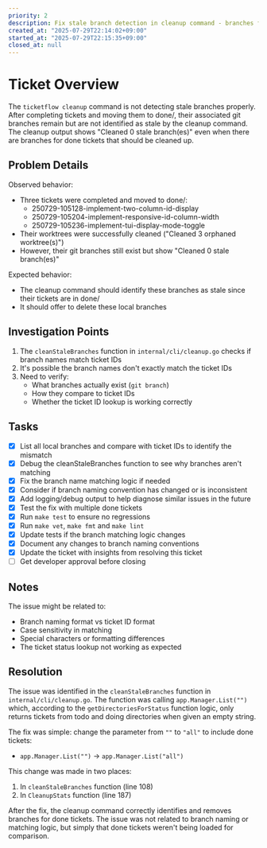 ```yaml
---
priority: 2
description: Fix stale branch detection in cleanup command - branches for done tickets not being identified
created_at: "2025-07-29T22:14:02+09:00"
started_at: "2025-07-29T22:15:35+09:00"
closed_at: null
---
```


# Ticket Overview

The `ticketflow cleanup` command is not detecting stale branches properly. After completing tickets and moving them to done/, their associated git branches remain but are not identified as stale by the cleanup command. The cleanup output shows "Cleaned 0 stale branch(es)" even when there are branches for done tickets that should be cleaned up.

## Problem Details

Observed behavior:
- Three tickets were completed and moved to done/:
  - 250729-105128-implement-two-column-id-display
  - 250729-105204-implement-responsive-id-column-width
  - 250729-105236-implement-tui-display-mode-toggle
- Their worktrees were successfully cleaned ("Cleaned 3 orphaned worktree(s)")
- However, their git branches still exist but show "Cleaned 0 stale branch(es)"

Expected behavior:
- The cleanup command should identify these branches as stale since their tickets are in done/
- It should offer to delete these local branches

## Investigation Points

1. The `cleanStaleBranches` function in `internal/cli/cleanup.go` checks if branch names match ticket IDs
2. It's possible the branch names don't exactly match the ticket IDs
3. Need to verify:
   - What branches actually exist (`git branch`)
   - How they compare to ticket IDs
   - Whether the ticket ID lookup is working correctly

## Tasks
- [x] List all local branches and compare with ticket IDs to identify the mismatch
- [x] Debug the cleanStaleBranches function to see why branches aren't matching
- [x] Fix the branch name matching logic if needed
- [x] Consider if branch naming convention has changed or is inconsistent
- [x] Add logging/debug output to help diagnose similar issues in the future
- [x] Test the fix with multiple done tickets
- [x] Run `make test` to ensure no regressions
- [x] Run `make vet`, `make fmt` and `make lint`
- [x] Update tests if the branch matching logic changes
- [x] Document any changes to branch naming conventions
- [x] Update the ticket with insights from resolving this ticket
- [ ] Get developer approval before closing

## Notes

The issue might be related to:
- Branch naming format vs ticket ID format
- Case sensitivity in matching
- Special characters or formatting differences
- The ticket status lookup not working as expected

## Resolution

The issue was identified in the `cleanStaleBranches` function in `internal/cli/cleanup.go`. The function was calling `app.Manager.List("")` which, according to the `getDirectoriesForStatus` function logic, only returns tickets from todo and doing directories when given an empty string.

The fix was simple: change the parameter from `""` to `"all"` to include done tickets:
- `app.Manager.List("")` → `app.Manager.List("all")`

This change was made in two places:
1. In `cleanStaleBranches` function (line 108)
2. In `CleanupStats` function (line 187)

After the fix, the cleanup command correctly identifies and removes branches for done tickets. The issue was not related to branch naming or matching logic, but simply that done tickets weren't being loaded for comparison.

